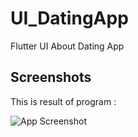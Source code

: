 
# UI_DatingApp

Flutter UI About Dating App
## Screenshots

This is result of program :

![App Screenshot](https://i.postimg.cc/P58XXJ5W/Mac-Book-Air-1.png)

